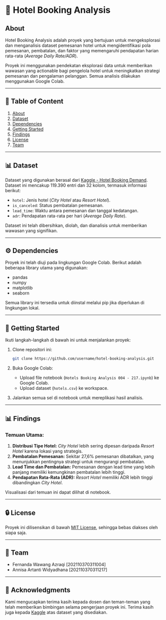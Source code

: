 # 🏨 Hotel Booking Analysis

## **About**

Hotel Booking Analysis adalah proyek yang bertujuan untuk mengeksplorasi dan menganalisis dataset pemesanan hotel untuk mengidentifikasi pola pemesanan, pembatalan, dan faktor yang memengaruhi pendapatan harian rata-rata (_Average Daily Rate/ADR_).

Proyek ini menggunakan pendekatan eksplorasi data untuk memberikan wawasan yang actionable bagi pengelola hotel untuk meningkatkan strategi pemesanan dan pengalaman pelanggan. Semua analisis dilakukan menggunakan Google Colab.

---

## 🔄 **Table of Content**

1. [About](#about)
2. [Dataset](#dataset)
3. [Dependencies](#dependencies)
4. [Getting Started](#getting-started)
5. [Findings](##findings)
6. [License](#license)
7. [Team](#team)

---

## 📊 **Dataset**

Dataset yang digunakan berasal dari [Kaggle - Hotel Booking Demand](https://www.kaggle.com/jessemostipak/hotel-booking-demand). Dataset ini mencakup 119.390 entri dan 32 kolom, termasuk informasi berikut:

- `hotel`: Jenis hotel (_City Hotel_ atau _Resort Hotel_).
- `is_canceled`: Status pembatalan pemesanan.
- `lead_time`: Waktu antara pemesanan dan tanggal kedatangan.
- `adr`: Pendapatan rata-rata per hari (_Average Daily Rate_).

Dataset ini telah dibersihkan, diolah, dan dianalisis untuk memberikan wawasan yang signifikan.

---

## ⚙️ **Dependencies**

Proyek ini telah diuji pada lingkungan Google Colab. Berikut adalah beberapa library utama yang digunakan:

- pandas
- numpy
- matplotlib
- seaborn

Semua library ini tersedia untuk diinstal melalui pip jika diperlukan di lingkungan lokal.

---

## 🔄 **Getting Started**

Ikuti langkah-langkah di bawah ini untuk menjalankan proyek:

1. Clone repositori ini:

   ```bash
   git clone https://github.com/username/hotel-booking-analysis.git
   ```

2. Buka Google Colab:

   - Upload file notebook (`Hotels Booking Analysis 004 - 217.ipynb`) ke Google Colab.
   - Upload dataset (`hotels.csv`) ke workspace.

3. Jalankan semua sel di notebook untuk mereplikasi hasil analisis.

---

## 📊 **Findings**

### **Temuan Utama:**

1. **Distribusi Tipe Hotel:** _City Hotel_ lebih sering dipesan daripada _Resort Hotel_ karena lokasi yang strategis.
2. **Pembatalan Pemesanan:** Sekitar 27,6% pemesanan dibatalkan, yang menunjukkan pentingnya strategi untuk mengurangi pembatalan.
3. **Lead Time dan Pembatalan:** Pemesanan dengan lead time yang lebih panjang memiliki kemungkinan pembatalan lebih tinggi.
4. **Pendapatan Rata-Rata (ADR):** _Resort Hotel_ memiliki ADR lebih tinggi dibandingkan _City Hotel_.

Visualisasi dari temuan ini dapat dilihat di notebook.

---

## 🔒 **License**

Proyek ini dilisensikan di bawah [MIT License](LICENSE), sehingga bebas diakses oleh siapa saja.

---

## 👥 **Team**

- Fernanda Wawang Azraqi [202110370311004]
- Annisa Artanti Widyadhana [202110370311217]

---

## 👏 **Acknowledgments**

Kami mengucapkan terima kasih kepada dosen dan teman-teman yang telah memberikan bimbingan selama pengerjaan proyek ini. Terima kasih juga kepada [Kaggle](https://www.kaggle.com/) atas dataset yang disediakan.
